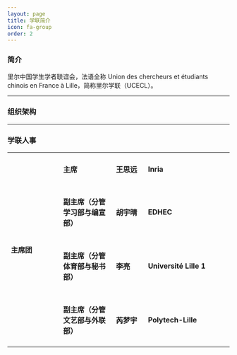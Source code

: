 ```yaml
---
layout: page
title: 学联简介
icon: fa-group
order: 2
---
```

<h3>简介</h3>

里尔中国学生学者联谊会，法语全称 Union des chercheurs et étudiants chinois en France à Lille，简称里尔学联（UCECL）。

<hr>

<h3>组织架构</h3>

<hr>

<h3>学联人事</h3>

<table border="0" width="589" cellspacing="0" cellpadding="0">
<tbody>
<tr>
<td rowspan="9" width="146" height="217">
<h4>主席团</h4>
</td>
<td width="140">
<h4>主席</h4>
</td>
<td width="77">
<h4>王思远</h4>
</td>
<td width="226">
<h4>Inria</h4>
</td>
</tr>
<tr>
<td height="24">
<h4>副主席（分管学习部与编宣部）</h4>
</td>
<td>
<h4>胡宇晴</h4>
</td>
<td>
<h4>EDHEC</h4>
</td>
</tr>
<tr>
<td height="24">
<h4>副主席（分管体育部与秘书部）</h4>
</td>
<td>
<h4>李亮</h4>
</td>
<td>
<h4>Université Lille 1</h4>
</td>
</tr>
<tr>
<td height="24">
<h4>副主席（分管文艺部与外联部）</h4>
</td>
<td>
<h4>芮梦宇</h4>
</td>
<td>
<h4>Polytech-Lille</h4>
</td>
</tr>
